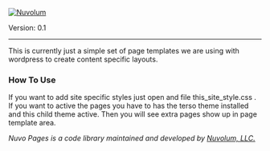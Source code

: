 [![Nuvolum](http://nuvolum.com/wp-content/uploads/2014/12/logo_sm.jpg)](http://nuvolum.com)

Version: 0.1


---

This is currently just a simple set of page templates we are using with wordpress to create content specific layouts.

### How To Use ###
If you want to add site specific styles just open and file this_site_style.css . If you want to active the pages you have to has the terso theme installed and this child theme active.  Then you will see extra pages show up in page template area.


*Nuvo Pages is a code library maintained and developed by [Nuvolum, LLC.](http://nuvolum.com/)*